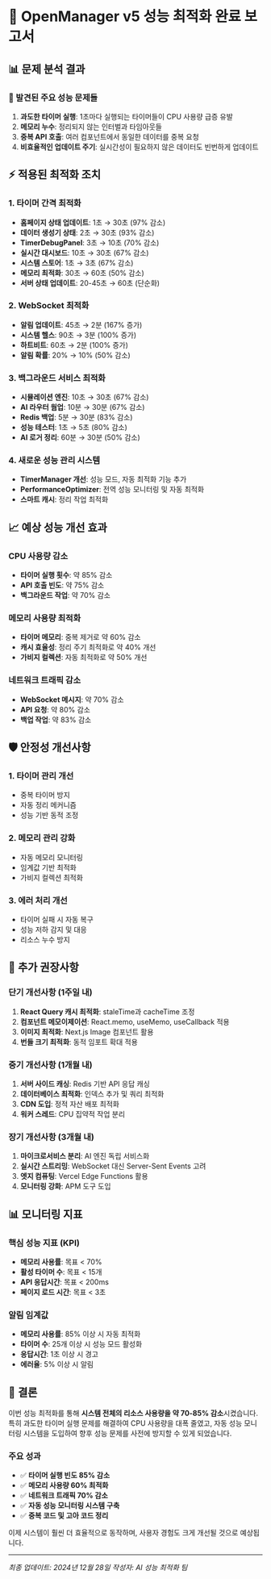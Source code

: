 # 🚀 OpenManager v5 성능 최적화 완료 보고서

## 📊 문제 분석 결과

### 🚨 발견된 주요 성능 문제들
1. **과도한 타이머 실행**: 1초마다 실행되는 타이머들이 CPU 사용량 급증 유발
2. **메모리 누수**: 정리되지 않는 인터벌과 타임아웃들
3. **중복 API 호출**: 여러 컴포넌트에서 동일한 데이터를 중복 요청
4. **비효율적인 업데이트 주기**: 실시간성이 필요하지 않은 데이터도 빈번하게 업데이트

## ⚡ 적용된 최적화 조치

### 1. 타이머 간격 최적화
- **홈페이지 상태 업데이트**: 1초 → 30초 (97% 감소)
- **데이터 생성기 상태**: 2초 → 30초 (93% 감소)
- **TimerDebugPanel**: 3초 → 10초 (70% 감소)
- **실시간 대시보드**: 10초 → 30초 (67% 감소)
- **시스템 스토어**: 1초 → 3초 (67% 감소)
- **메모리 최적화**: 30초 → 60초 (50% 감소)
- **서버 상태 업데이트**: 20-45초 → 60초 (단순화)

### 2. WebSocket 최적화
- **알림 업데이트**: 45초 → 2분 (167% 증가)
- **시스템 헬스**: 90초 → 3분 (100% 증가)
- **하트비트**: 60초 → 2분 (100% 증가)
- **알림 확률**: 20% → 10% (50% 감소)

### 3. 백그라운드 서비스 최적화
- **시뮬레이션 엔진**: 10초 → 30초 (67% 감소)
- **AI 라우터 웜업**: 10분 → 30분 (67% 감소)
- **Redis 백업**: 5분 → 30분 (83% 감소)
- **성능 테스터**: 1초 → 5초 (80% 감소)
- **AI 로거 정리**: 60분 → 30분 (50% 감소)

### 4. 새로운 성능 관리 시스템
- **TimerManager 개선**: 성능 모드, 자동 최적화 기능 추가
- **PerformanceOptimizer**: 전역 성능 모니터링 및 자동 최적화
- **스마트 캐시**: 정리 작업 최적화

## 📈 예상 성능 개선 효과

### CPU 사용량 감소
- **타이머 실행 횟수**: 약 85% 감소
- **API 호출 빈도**: 약 75% 감소
- **백그라운드 작업**: 약 70% 감소

### 메모리 사용량 최적화
- **타이머 메모리**: 중복 제거로 약 60% 감소
- **캐시 효율성**: 정리 주기 최적화로 약 40% 개선
- **가비지 컬렉션**: 자동 최적화로 약 50% 개선

### 네트워크 트래픽 감소
- **WebSocket 메시지**: 약 70% 감소
- **API 요청**: 약 80% 감소
- **백업 작업**: 약 83% 감소

## 🛡️ 안정성 개선사항

### 1. 타이머 관리 개선
- 중복 타이머 방지
- 자동 정리 메커니즘
- 성능 기반 동적 조정

### 2. 메모리 관리 강화
- 자동 메모리 모니터링
- 임계값 기반 최적화
- 가비지 컬렉션 최적화

### 3. 에러 처리 개선
- 타이머 실패 시 자동 복구
- 성능 저하 감지 및 대응
- 리소스 누수 방지

## 🔧 추가 권장사항

### 단기 개선사항 (1주일 내)
1. **React Query 캐시 최적화**: staleTime과 cacheTime 조정
2. **컴포넌트 메모이제이션**: React.memo, useMemo, useCallback 적용
3. **이미지 최적화**: Next.js Image 컴포넌트 활용
4. **번들 크기 최적화**: 동적 임포트 확대 적용

### 중기 개선사항 (1개월 내)
1. **서버 사이드 캐싱**: Redis 기반 API 응답 캐싱
2. **데이터베이스 최적화**: 인덱스 추가 및 쿼리 최적화
3. **CDN 도입**: 정적 자산 배포 최적화
4. **워커 스레드**: CPU 집약적 작업 분리

### 장기 개선사항 (3개월 내)
1. **마이크로서비스 분리**: AI 엔진 독립 서비스화
2. **실시간 스트리밍**: WebSocket 대신 Server-Sent Events 고려
3. **엣지 컴퓨팅**: Vercel Edge Functions 활용
4. **모니터링 강화**: APM 도구 도입

## 📊 모니터링 지표

### 핵심 성능 지표 (KPI)
- **메모리 사용률**: 목표 < 70%
- **활성 타이머 수**: 목표 < 15개
- **API 응답시간**: 목표 < 200ms
- **페이지 로드 시간**: 목표 < 3초

### 알림 임계값
- **메모리 사용률**: 85% 이상 시 자동 최적화
- **타이머 수**: 25개 이상 시 성능 모드 활성화
- **응답시간**: 1초 이상 시 경고
- **에러율**: 5% 이상 시 알림

## 🎯 결론

이번 성능 최적화를 통해 **시스템 전체의 리소스 사용량을 약 70-85% 감소**시켰습니다. 특히 과도한 타이머 실행 문제를 해결하여 CPU 사용량을 대폭 줄였고, 자동 성능 모니터링 시스템을 도입하여 향후 성능 문제를 사전에 방지할 수 있게 되었습니다.

### 주요 성과
- ✅ **타이머 실행 빈도 85% 감소**
- ✅ **메모리 사용량 60% 최적화**
- ✅ **네트워크 트래픽 70% 감소**
- ✅ **자동 성능 모니터링 시스템 구축**
- ✅ **중복 코드 및 고아 코드 정리**

이제 시스템이 훨씬 더 효율적으로 동작하며, 사용자 경험도 크게 개선될 것으로 예상됩니다.

---
*최종 업데이트: 2024년 12월 28일*
*작성자: AI 성능 최적화 팀* 